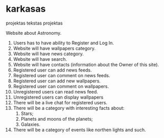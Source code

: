 # karkasas
projektas tekstas projektas

Website about Astronomy.

1. Users has to have ability to Register and Log In.
2. Website will have wallpapers category.
3. Website will have news category.
4. Website will have search.
5. Website will have contacts (information about the Owner of this site).
6. Registered user can add news feeds.
7. Registered user can comment on news feeds.
8. Registered user can add new wallpapers.
9. Registered user can comment on wallpapers.
10. Unregistered users can read news feed.
11. Unregistered users can display wallpapers
12. There will be a live chat for registered users.
13. There will be a category with interesting facts about:
    1) Stars;
    2) Planets and moons of the planets;
    3) Galaxies.
14. There will be a category of events like northen lights and such.
